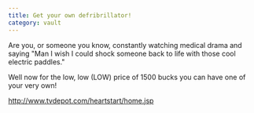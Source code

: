 ```yaml
---
title: Get your own defribrillator!
category: vault
---
```


Are you, or someone you know, constantly watching medical drama and saying
"Man I wish I could shock someone back to life with those cool electric
paddles."

Well now for the low, low (LOW) price of 1500 bucks you can have one of your
very own!

<http://www.tvdepot.com/heartstart/home.jsp>
